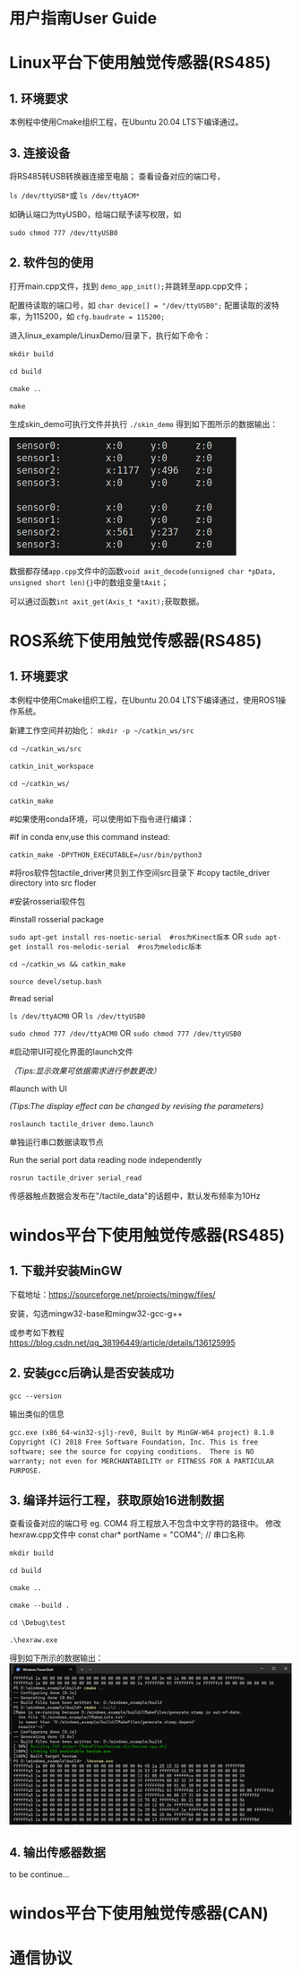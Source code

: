 # 用户指南User Guide
# Linux平台下使用触觉传感器(RS485)
## 1. 环境要求
本例程中使用Cmake组织工程，在Ubuntu 20.04 LTS下编译通过。
## 3. 连接设备
将RS485转USB转换器连接至电脑；
查看设备对应的端口号，

`ls /dev/ttyUSB*`或
`ls /dev/ttyACM*`

如确认端口为ttyUSB0，给端口赋予读写权限，如

`sudo chmod 777 /dev/ttyUSB0`


## 2. 软件包的使用
打开main.cpp文件，找到
`demo_app_init();`并跳转至app.cpp文件；

配置待读取的端口号，如
`char device[] = "/dev/ttyUSB0";`
配置读取的波特率，为115200，如
`cfg.baudrate = 115200;`

进入linux_example/LinuxDemo/目录下，执行如下命令：

`mkdir build`

`cd build`

`cmake ..`

`make`

生成skin_demo可执行文件并执行
`./skin_demo`
得到如下图所示的数据输出：

![linux_example_output](pictures/linux_example_output.png)


数据都存储`app.cpp`文件中的函数`void axit_decode(unsigned char *pData, unsigned short len){}`中的数组变量`tAxit`；

可以通过函数`int axit_get(Axis_t *axit);`获取数据。
# ROS系统下使用触觉传感器(RS485)
## 1. 环境要求
本例程中使用Cmake组织工程，在Ubuntu 20.04 LTS下编译通过，使用ROS1操作系统。


新建工作空间并初始化：
`mkdir -p ~/catkin_ws/src`

`cd ~/catkin_ws/src`

`catkin_init_workspace`

`cd ~/catkin_ws/`

`catkin_make`


#如果使用conda环境，可以使用如下指令进行编译：

#if in conda env,use this command instead:

`catkin_make -DPYTHON_EXECUTABLE=/usr/bin/python3`

#将ros软件包tactile_driver拷贝到工作空间src目录下
#copy tactile_driver directory into src floder

#安装rosserial软件包

#install rosserial package

`sudo apt-get install ros-noetic-serial  #ros为Kinect版本`
OR
`sudo apt-get install ros-melodic-serial  #ros为melodic版本`

`cd ~/catkin_ws && catkin_make`

`source devel/setup.bash`

#read serial

`ls /dev/ttyACM0`
OR
`ls /dev/ttyUSB0`

`sudo chmod 777 /dev/ttyACM0`
OR
`sudo chmod 777 /dev/ttyUSB0`


#启动带UI可视化界面的launch文件

*（Tips:显示效果可依据需求进行参数更改）*

#launch with UI

*(Tips:The display effect can be changed by revising the parameters)*


`roslaunch tactile_driver demo.launch`

单独运行串口数据读取节点

Run the serial port data reading node independently

`rosrun tactile_driver serial_read`

传感器触点数据会发布在"/tactile_data"的话题中，默认发布频率为10Hz

# windos平台下使用触觉传感器(RS485)
## 1. 下载并安装MinGW
下载地址：https://sourceforge.net/projects/mingw/files/

安装，勾选mingw32-base和mingw32-gcc-g++

或参考如下教程
https://blog.csdn.net/qq_38196449/article/details/136125995

## 2. 安装gcc后确认是否安装成功

`gcc --version`

输出类似的信息

`gcc.exe (x86_64-win32-sjlj-rev0, Built by MinGW-W64 project) 8.1.0 Copyright (C) 2018 Free Software Foundation, Inc. This is free software; see the source for copying conditions.  There is NO warranty; not even for MERCHANTABILITY or FITNESS FOR A PARTICULAR PURPOSE.`

## 3. 编译并运行工程，获取原始16进制数据
查看设备对应的端口号 eg. COM4
将工程放入不包含中文字符的路径中。
修改hexraw.cpp文件中 const char* portName = "COM4"; // 串口名称  


`mkdir build`

`cd build`

`cmake ..`

`cmake --build .`

`cd \Debug\test`

`.\hexraw.exe`

得到如下所示的数据输出：
![16进制原始数据](./pictures/hexrawOutput.png)

## 4. 输出传感器数据
to be continue...

# windos平台下使用触觉传感器(CAN)

# 通信协议